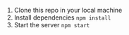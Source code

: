 1. Clone this repo in your local machine
2. Install dependencies
    `npm install`
3. Start the server
    `npm start`